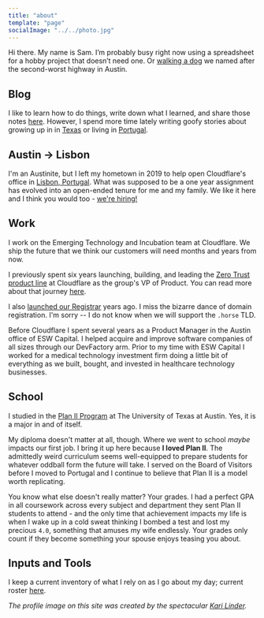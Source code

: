 ```yaml
---
title: "about"
template: "page"
socialImage: "../../photo.jpg"
---
```


Hi there. My name is Sam. I’m probably busy right now using a spreadsheet for a hobby project that doesn’t need one. Or [walking a dog](https://blog.samrhea.com/posts/2022/a-serra-and-new-friends) we named after the second-worst highway in Austin.

## Blog

I like to learn how to do things, write down what I learned, and share those notes [here](https://blog.samrhea.com/category/walkthrough/). However, I spend more time lately writing goofy stories about growing up in in [Texas](https://blog.samrhea.com/tag/texas) or living in [Portugal](https://blog.samrhea.com/tag/portugal).

## Austin -> Lisbon

I'm an Austinite, but I left my hometown in 2019 to help open Cloudflare's office in [Lisbon, Portugal](https://blog.samrhea.com/posts/2020/one-year-lisbon). What was supposed to be a one year assignment has evolved into an open-ended tenure for me and my family. We like it here and I think you would too - [we're hiring!](https://www.cloudflare.com/careers/jobs/?location=Lisbon%2C+Portugal)

## Work

I work on the Emerging Technology and Incubation team at Cloudflare. We ship the future that we think our customers will need months and years from now.

I previously spent six years launching, building, and leading the [Zero Trust](https://www.cloudflare.com/products/zero-trust/) [product line](https://blog.cloudflare.com/cloudflare-one-one-year-later/) at Cloudflare as the group's VP of Product. You can read more about that journey [here](https://blog.samrhea.com/pages/at-cloudflare).

I also [launched our Registrar](https://blog.cloudflare.com/using-cloudflare-registrar/) years ago. I miss the bizarre dance of domain registration. I'm sorry -- I do not know when we will support the `.horse` TLD.

Before Cloudflare I spent several years as a Product Manager in the Austin office of ESW Capital. I helped acquire and improve software companies of all sizes through our DevFactory arm. Prior to my time with ESW Capital I worked for a medical technology investment firm doing a little bit of everything as we built, bought, and invested in healthcare technology businesses.

## School

I studied in the [Plan II Program](https://liberalarts.utexas.edu/plan2/) at The University of Texas at Austin. Yes, it is a major in and of itself.

My diploma doesn't matter at all, though. Where we went to school _maybe_ impacts our first job. I bring it up here because **I loved Plan II**. The admittedly weird curriculum seems well-equipped to prepare students for whatever oddball form the future will take. I served on the Board of Visitors before I moved to Portugal and I continue to believe that Plan II is a model worth replicating.

You know what else doesn't really matter? Your grades. I had a perfect GPA in all coursework across every subject and department they sent Plan II students to attend - and the only time that achievement impacts my life is when I wake up in a cold sweat thinking I bombed a test and lost my precious `4.0`, something that amuses my wife endlessly. Your grades only count if they become something your spouse enjoys teasing you about.

## Inputs and Tools

I keep a current inventory of what I rely on as I go about my day; current roster [here](https://blog.samrhea.com/pages/inputs-and-tools).

*The profile image on this site was created by the spectacular [Kari Linder](https://twitter.com/kkblinder?s=20).*

